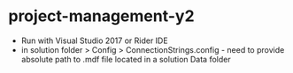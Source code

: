 # project-management-y2

- Run with Visual Studio 2017 or Rider IDE
- in solution folder > Config > ConnectionStrings.config - need to provide absolute path to .mdf file located in a solution Data folder
